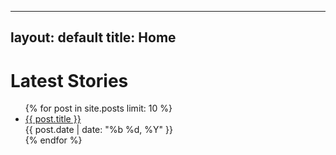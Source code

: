 
---
layout: default
title: Home
---

# Latest Stories

<ul class="post-list">
{% for post in site.posts limit: 10 %}
  <li>
    <a href="{{ post.url | relative_url }}">{{ post.title }}</a>
    <div class="post-meta">{{ post.date | date: "%b %d, %Y" }}</div>
  </li>
{% endfor %}
</ul>
